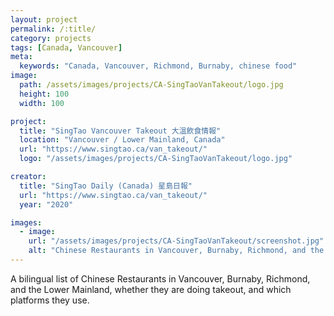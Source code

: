 ```yaml
---
layout: project
permalink: /:title/
category: projects
tags: [Canada, Vancouver]
meta:
  keywords: "Canada, Vancouver, Richmond, Burnaby, chinese food"
image:
  path: /assets/images/projects/CA-SingTaoVanTakeout/logo.jpg
  height: 100
  width: 100

project:
  title: "SingTao Vancouver Takeout 大溫飲食情報"
  location: "Vancouver / Lower Mainland, Canada"
  url: "https://www.singtao.ca/van_takeout/"
  logo: "/assets/images/projects/CA-SingTaoVanTakeout/logo.jpg"

creator:
  title: "SingTao Daily (Canada) 星島日報"
  url: "https://www.singtao.ca/van_takeout/"
  year: "2020"

images:
  - image:
    url: "/assets/images/projects/CA-SingTaoVanTakeout/screenshot.jpg"
    alt: "Chinese Restaurants in Vancouver, Burnaby, Richmond, and the Lower Mainland"
---
```

<p>A bilingual list of Chinese Restaurants in Vancouver, Burnaby, Richmond, and the Lower Mainland, whether they are doing takeout, and which platforms they use.</p>
